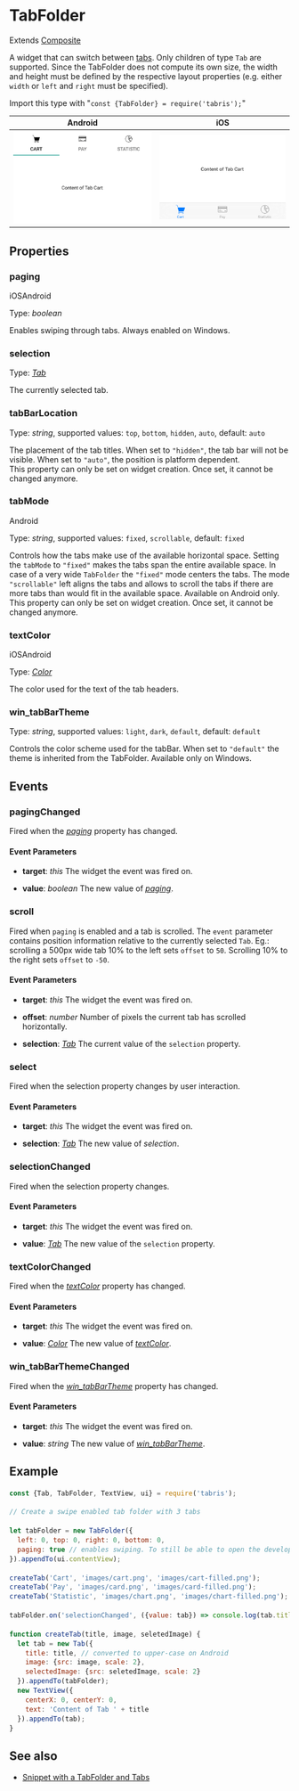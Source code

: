 ---
---
# TabFolder

Extends [Composite](Composite.md)

A widget that can switch between [tabs](Tab). Only children of type `Tab` are supported. Since the TabFolder does not compute its own size, the width and height must be defined by the respective layout properties (e.g. either `width` or `left` and `right` must be specified).

Import this type with "`const {TabFolder} = require('tabris');`"

Android | iOS
--- | ---
![TabFolder on Android](img/android/TabFolder.png) | ![TabFolder on iOS](img/ios/TabFolder.png)

## Properties

### paging
<p class="platforms"><span class="ios-tag" title="supported on iOS">iOS</span><span class="android-tag" title="supported on Android">Android</span></p>

Type: *boolean*

Enables swiping through tabs. Always enabled on Windows.

### selection


Type: *[Tab](Tab.md)*

The currently selected tab.

### tabBarLocation


Type: *string*, supported values: `top`, `bottom`, `hidden`, `auto`, default: `auto`

The placement of the tab titles. When set to `"hidden"`, the tab bar will not be visible. When set to `"auto"`, the position is platform dependent.<br/>This property can only be set on widget creation. Once set, it cannot be changed anymore.

### tabMode
<p class="platforms"><span class="android-tag" title="supported on Android">Android</span></p>

Type: *string*, supported values: `fixed`, `scrollable`, default: `fixed`

Controls how the tabs make use of the available horizontal space. Setting the `tabMode` to `"fixed"` makes the tabs span the entire available space. In case of a very wide `TabFolder` the `"fixed"` mode centers the tabs. The mode `"scrollable"` left aligns the tabs and allows to scroll the tabs if there are more tabs than would fit in the available space. Available on Android only.<br/>This property can only be set on widget creation. Once set, it cannot be changed anymore.

### textColor
<p class="platforms"><span class="ios-tag" title="supported on iOS">iOS</span><span class="android-tag" title="supported on Android">Android</span></p>

Type: *[Color](../types.md#color)*

The color used for the text of the tab headers.

### win_tabBarTheme


Type: *string*, supported values: `light`, `dark`, `default`, default: `default`

Controls the color scheme used for the tabBar. When set to `"default"` the theme is inherited from the TabFolder. Available only on Windows.


## Events

### pagingChanged

Fired when the [*paging*](#paging) property has changed.

#### Event Parameters 
- **target**: *this*
    The widget the event was fired on.

- **value**: *boolean*
    The new value of [*paging*](#paging).


### scroll

Fired when `paging` is enabled and a tab is scrolled. The `event` parameter contains position information relative to the currently selected `Tab`. Eg.: scrolling a 500px wide tab 10% to the left sets `offset` to `50`. Scrolling 10% to the right sets `offset` to `-50`.

#### Event Parameters 
- **target**: *this*
    The widget the event was fired on.

- **offset**: *number*
    Number of pixels the current tab has scrolled horizontally.

- **selection**: *[Tab](Tab.md)*
    The current value of the `selection` property.


### select

Fired when the selection property changes by user interaction.

#### Event Parameters 
- **target**: *this*
    The widget the event was fired on.

- **selection**: *[Tab](Tab.md)*
    The new value of *selection*.


### selectionChanged

Fired when the selection property changes.

#### Event Parameters 
- **target**: *this*
    The widget the event was fired on.

- **value**: *[Tab](Tab.md)*
    The new value of the `selection` property.


### textColorChanged

Fired when the [*textColor*](#textColor) property has changed.

#### Event Parameters 
- **target**: *this*
    The widget the event was fired on.

- **value**: *[Color](../types.md#color)*
    The new value of [*textColor*](#textColor).


### win_tabBarThemeChanged

Fired when the [*win_tabBarTheme*](#win_tabBarTheme) property has changed.

#### Event Parameters 
- **target**: *this*
    The widget the event was fired on.

- **value**: *string*
    The new value of [*win_tabBarTheme*](#win_tabBarTheme).





## Example
```js
const {Tab, TabFolder, TextView, ui} = require('tabris');

// Create a swipe enabled tab folder with 3 tabs

let tabFolder = new TabFolder({
  left: 0, top: 0, right: 0, bottom: 0,
  paging: true // enables swiping. To still be able to open the developer console in iOS, swipe from the bottom right.
}).appendTo(ui.contentView);

createTab('Cart', 'images/cart.png', 'images/cart-filled.png');
createTab('Pay', 'images/card.png', 'images/card-filled.png');
createTab('Statistic', 'images/chart.png', 'images/chart-filled.png');

tabFolder.on('selectionChanged', ({value: tab}) => console.log(tab.title));

function createTab(title, image, seletedImage) {
  let tab = new Tab({
    title: title, // converted to upper-case on Android
    image: {src: image, scale: 2},
    selectedImage: {src: seletedImage, scale: 2}
  }).appendTo(tabFolder);
  new TextView({
    centerX: 0, centerY: 0,
    text: 'Content of Tab ' + title
  }).appendTo(tab);
}
```
## See also

- [Snippet with a TabFolder and Tabs](https://github.com/eclipsesource/tabris-js/tree/v2.0.0-rc2/snippets/tabfolder.js)
